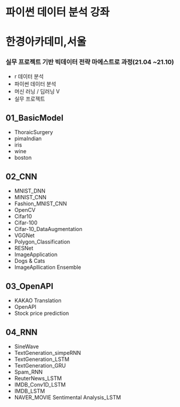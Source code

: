 # 파이썬 데이터 분석 강좌

# 한경아카데미,서울
### 실무 프로젝트 기반 빅데이터 전략 마에스트로 과정(21.04 ~21.10)
- r 데이터 분석
- 파이썬 데이터 분석
- 머신 러닝 / 딥러닝 V
- 실무 프로젝트


<Deep Learning>
  
## 01_BasicModel
- ThoraicSurgery
- pimaIndian
- iris
- wine
- boston

## 02_CNN
- MNIST_DNN
- MINIST_CNN
- Fashion_MNIST_CNN
- OpenCV
- Cifar10
- Cifar-100
- Cifar-10_DataAugmentation
- VGGNet
- Polygon_Classification
- RESNet
- ImageApplication
- Dogs & Cats
- ImageApllication Ensemble

## 03_OpenAPI
- KAKAO Translation
- OpenAPI
- Stock price prediction

## 04_RNN
- SineWave
- TextGeneration_simpeRNN
- TextGeneration_LSTM
- TextGeneration_GRU
- Spam_RNN
- ReuterNews_LSTM
- IMDB_Conv1D_LSTM
- IMDB_LSTM
- NAVER_MOVIE Sentimental Analysis_LSTM
